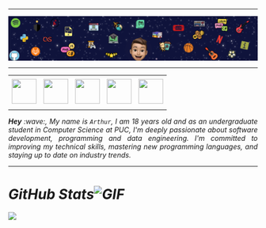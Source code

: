 <!--- Olá, esse é meu readme, fique à vontade para utilizá-lo como quiser! -->

-----

<div>
<img align="center" alt="Header" src="https://github.com/arthursignorini/arthursignorini/blob/main/Banner.png"/>
</div>

-----

<div align="center">
<table>
<tr>
 <td align="center" colspan="11"></td>
</tr> 
<tr>
<td><a href="https://github.com/arthursignorini" target="_blank"><img src="https://github.com/joaopauloaramuni/joaopauloaramuni/blob/main/img/github5.png?raw=true" width="50px" height="50px"/></a>
</td>
<td><a href="mailto:arthusigmiranda@gmail.com" target="_blank"><img src="https://github.com/joaopauloaramuni/joaopauloaramuni/blob/main/img/gmail3.png?raw=true" width="50px" height="50px"/></a>
</td>
<td><a href="https://wa.me/5531985751718" target="_blank"><img src="https://github.com/joaopauloaramuni/joaopauloaramuni/blob/main/img/wpp2.png?raw=true" width="50px" height="50px"/></a>
</td>
<td><a href="https://www.instagram.com/sig.arthur/" target="_blank"><img src="https://github.com/joaopauloaramuni/joaopauloaramuni/blob/main/img/insta2.png?raw=true" width="50px" height="50px"/></a>
</td>
<td><a href="https://www.linkedin.com/in/arthur-signorini-miranda-8b510b280/" target="_blank"><img src="https://github.com/joaopauloaramuni/joaopauloaramuni/blob/main/img/linkedin2.png?raw=true" width="50px" height="50px"/></a>
</td>
</tr>
<tr>
 <td align="center" colspan="11"></td>
</tr> 
</table>

</div>
<div align="justify">
<i><b>Hey</b> :wave:, My name is <code>Arthur</code>, I am 18 years old and as an undergraduate student in Computer Science at PUC, I'm deeply passionate about software development, programming and data engineering. I'm committed to improving my technical skills, mastering new programming languages, and staying up to date on industry trends.
</div>

-----

# GitHub Stats<img height="30" alt="GIF" src="https://github.com/joaopauloaramuni/joaopauloaramuni/blob/main/img/graphic.gif?raw=true"/>
<div>
  <a href="https://github.com/arthursignorini">
  <img height="180em" src="https://github-readme-stats.vercel.app/api/top-langs/?username=arthursignorini&layout=compact&langs_count=7&theme=dracula"/>
</div>
